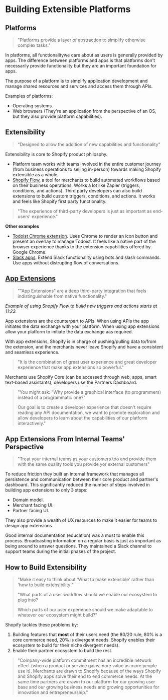# Building Extensible Platforms

## Platforms

> "Platforms provide a layer of abstraction to simplify otherwise complex tasks."

In platforms, all functionalitywe care about as users is generally provided by apps. The difference between platforms and apps is that platforms don't necessarily provide functionality but they are an important foundation for apps.

The purpose of a platform is to simplify application development and manage shared resources and services and access them through APIs.

Examples of platforms:

* Operating systems.
* Web browsers \(They're an application from the perspective of an OS, but they also provide platform capabilities\).

## Extensibility

> "Designed to allow the addition of new capabilities and functionality"

Extensibility is core to Shopify product philosphy.

* Platform team works with teams involved in the entire customer journey \(from business operations to selling in-person\) towards making Shopify extensible as a whole.
* [Shopify Flow](https://apps.shopify.com/flow), a tool for merchants to build automated workflows based on their business operations. Works a lot like Zapier \(triggers, conditions, and actions\). Third party developers can also build extensions to build custom triggers, conditions, and actions. It works and feels like Shopify first party functionality.

> "The experience of third-party developers is just as important as end-users' experience."

**Other examples**

* [Todoist Chrome extension](https://chrome.google.com/webstore/detail/todoist-to-do-list-and-ta/jldhpllghnbhlbpcmnajkpdmadaolakh?hl=en). Uses Chrome to render an icon button and present an overlay to manage Todoist. It feels like a native part of the browser experience thanks to the extension capabilities offered by Google Chrome.
* [Slack apps](https://slack.com/apps). Extend Slack functionality using bots and slash commands. Use apps without distrupting flow of conversations.

## [App Extensions](https://help.shopify.com/en/api/embedded-apps/app-extensions)

> ""App Extensions" are a deep third-party integration that feels indistinguishable from native functionality."

_Example of using Shopify Flow to build new triggers and actions starts at 11:23._

App extensions are the counterpart to APIs. When using APIs the app initiates the data exchange with your platform. When using app extensions allow your platform to initiate the data exchange aas required.

With app extensions, Shopify is in charge of pushing/pulling data to/from the extension, and the merchants never leave Shopify and have a consistent and seamless experience.

> "It is the combination of great user experience and great developer experience that make app extensions so powerful."

Merchants use Shopify Core \(can be accessed through web, apps, smart text-based assistants\), developers use the Partners Dashboard.

> "You might ask: "Why provide a graphical interface \(to programmers\) instead of a programmatic one?"
>
> Our goal is to create a developer experience that doesn't require reading any API documentation, we want to promote exploration and allow developers to learn about the capabilities of our platform interactively."

## App Extensions From Internal Teams' Perspective

> "Treat your internal teams as your customers too and provide them with the same quality tools you provide yor external customers"

To reduce friction they built an internal framework that manages all persistence and communication between their core product and partner's dashboard. This significantly reduced the number of steps involved in building app extensions to only 3 steps:

* Domain model.
* Merchant facing UI.
* Partner facing UI.

They also provide a wealth of UX resources to make it easier for teams to design app extensions.

Good internal documentation \(education\) was a must to enable this process. Broadcasting information on a regular basis is just as important as being around to answer questions. They maintained a Slack channel to support teams during the initial phases of the project.

## How to Build Extensibility

> "Make it easy to think about 'What to make extensible' rather than 'how to build extensibility'"
>
> "What parts of a user workflow should we enable our ecosystem to plug into?
>
> Which parts of our user experience should we make adaptable to whatever our ecosystem might build?"

Shopify tackles these problems by:

1. Building features that **most** of their users need \(the 80/20 rule, 80% is a core commerce need, 20% is divergent needs. Shopify enables their ecosystem to build for their niche divergent needs\).
2. Enable their partner ecosystem to build the rest.

> "Company-wide platform commitment has an incredible network effect \(when a product or service gains more value as more people use it\). Merchants are drawn to Shopify because of the ways Shopify and Shopify apps solve their end to end commerce needs. At the same time partners are drawn to our platform for our growing user base and our growing business needs and growing opportunities for innovation and entrepreneurship."

